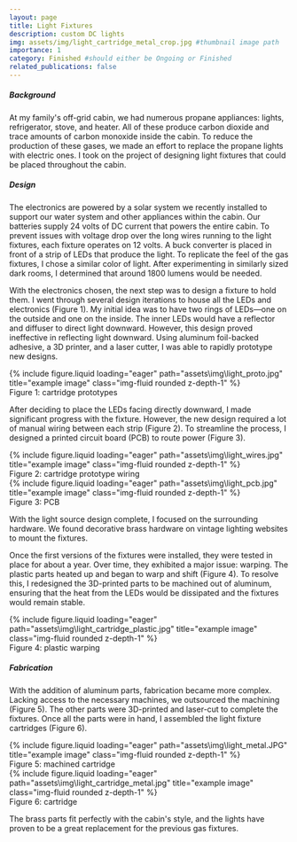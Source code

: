 ```yaml
---
layout: page
title: Light Fixtures
description: custom DC lights
img: assets/img/light_cartridge_metal_crop.jpg #thumbnail image path 
importance: 1
category: Finished #should either be Ongoing or Finished
related_publications: false
---
```


<div class="row">
    <div class="col-12">
        <h5><strong>Background</strong></h5>
    </div>
</div>

At my family's off-grid cabin, we had numerous propane appliances: lights, refrigerator, stove, and heater. All of these produce carbon dioxide and trace amounts of carbon monoxide inside the cabin. To reduce the production of these gases, we made an effort to replace the propane lights with electric ones. I took on the project of designing light fixtures that could be placed throughout the cabin.

<div class="row">
    <div class="col-12">
        <h5><strong>Design</strong></h5>
    </div>
</div>

The electronics are powered by a solar system we recently installed to support our water system and other appliances within the cabin. Our batteries supply 24 volts of DC current that powers the entire cabin. To prevent issues with voltage drop over the long wires running to the light fixtures, each fixture operates on 12 volts. A buck converter is placed in front of a strip of LEDs that produce the light. To replicate the feel of the gas fixtures, I chose a similar color of light. After experimenting in similarly sized dark rooms, I determined that around 1800 lumens would be needed.

With the electronics chosen, the next step was to design a fixture to hold them. I went through several design iterations to house all the LEDs and electronics (Figure 1). My initial idea was to have two rings of LEDs—one on the outside and one on the inside. The inner LEDs would have a reflector and diffuser to direct light downward. However, this design proved ineffective in reflecting light downward. Using aluminum foil-backed adhesive, a 3D printer, and a laser cutter, I was able to rapidly prototype new designs.

<div class="row">
    <div class="col-sm mt-3 mt-md-0">
        {% include figure.liquid loading="eager" path="assets\img\light_proto.jpg" title="example image" class="img-fluid rounded z-depth-1" %}
    </div>
</div>
<div class="caption">
    Figure 1: cartridge prototypes
</div>

After deciding to place the LEDs facing directly downward, I made significant progress with the fixture. However, the new design required a lot of manual wiring between each strip (Figure 2). To streamline the process, I designed a printed circuit board (PCB) to route power (Figure 3).

<div class="row">
    <div class="col-sm mt-3 mt-md-0">
        {% include figure.liquid loading="eager" path="assets\img\light_wires.jpg" title="example image" class="img-fluid rounded z-depth-1" %}
    </div>
</div>
<div class="caption">
    Figure 2: cartridge prototype wiring
</div>

<div class="row">
    <div class="col-sm mt-3 mt-md-0">
        {% include figure.liquid loading="eager" path="assets\img\light_pcb.jpg" title="example image" class="img-fluid rounded z-depth-1" %}
    </div>
</div>
<div class="caption">
    Figure 3: PCB
</div>

With the light source design complete, I focused on the surrounding hardware. We found decorative brass hardware on vintage lighting websites to mount the fixtures.

Once the first versions of the fixtures were installed, they were tested in place for about a year. Over time, they exhibited a major issue: warping. The plastic parts heated up and began to warp and shift (Figure 4). To resolve this, I redesigned the 3D-printed parts to be machined out of aluminum, ensuring that the heat from the LEDs would be dissipated and the fixtures would remain stable.

<div class="row">
    <div class="col-sm mt-3 mt-md-0">
        {% include figure.liquid loading="eager" path="assets\img\light_cartridge_plastic.jpg" title="example image" class="img-fluid rounded z-depth-1" %}
    </div>
</div>
<div class="caption">
    Figure 4: plastic warping
</div>

<div class="row">
    <div class="col-12">
        <h5><strong>Fabrication</strong></h5>
    </div>
</div>

With the addition of aluminum parts, fabrication became more complex. Lacking access to the necessary machines, we outsourced the machining (Figure 5). The other parts were 3D-printed and laser-cut to complete the fixtures. Once all the parts were in hand, I assembled the light fixture cartridges (Figure 6).

<div class="row">
    <div class="col-sm mt-3 mt-md-0">
        {% include figure.liquid loading="eager" path="assets\img\light_metal.JPG" title="example image" class="img-fluid rounded z-depth-1" %}
    </div>
</div>
<div class="caption">
    Figure 5: machined cartridge
</div>

<div class="row">
    <div class="col-sm mt-3 mt-md-0">
        {% include figure.liquid loading="eager" path="assets\img\light_cartridge_metal.jpg" title="example image" class="img-fluid rounded z-depth-1" %}
    </div>
</div>
<div class="caption">
    Figure 6: cartridge
</div>

The brass parts fit perfectly with the cabin's style, and the lights have proven to be a great replacement for the previous gas fixtures.
